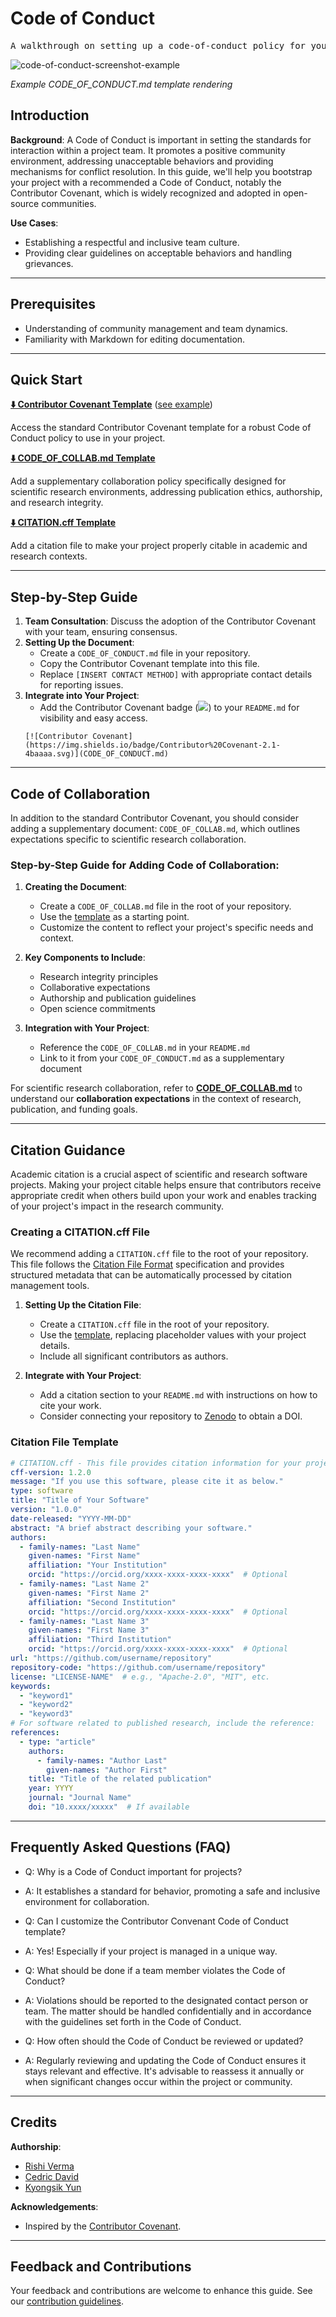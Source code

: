 # Code of Conduct

<pre align="center">A walkthrough on setting up a code-of-conduct policy for your project.</pre>

![code-of-conduct-screenshot-example](/img/code-of-conduct-screen.png)

*Example CODE_OF_CONDUCT.md template rendering*

## Introduction

**Background**: A Code of Conduct is important in setting the standards for interaction within a project team. It promotes a positive community environment, addressing unacceptable behaviors and providing mechanisms for conflict resolution. In this guide, we'll help you bootstrap your project with a recommended a Code of Conduct, notably the Contributor Covenant, which is widely recognized and adopted in open-source communities.

**Use Cases**:
- Establishing a respectful and inclusive team culture.
- Providing clear guidelines on acceptable behaviors and handling grievances.

---

## Prerequisites

* Understanding of community management and team dynamics.
* Familiarity with Markdown for editing documentation.

---

## Quick Start

**[⬇️ Contributor Covenant Template](https://www.contributor-covenant.org/version/2/1/code_of_conduct/code_of_conduct.md)** ([see example](https://github.com/riverma/terraformly/blob/main/CODE_OF_CONDUCT.md))

Access the standard Contributor Covenant template for a robust Code of Conduct policy to use in your project.

**[⬇️ CODE_OF_COLLAB.md Template](https://raw.githubusercontent.com/NASA-AMMOS/slim/main/static/assets/governance/code-of-conduct/CODE_OF_COLLAB.md)**

Add a supplementary collaboration policy specifically designed for scientific research environments, addressing publication ethics, authorship, and research integrity.

**[⬇️ CITATION.cff Template]([#citation-file-template](https://raw.githubusercontent.com/NASA-AMMOS/slim/main/static/assets/governance/code-of-conduct/CITATION.cff))**

Add a citation file to make your project properly citable in academic and research contexts.

---

## Step-by-Step Guide

1. **Team Consultation**: Discuss the adoption of the Contributor Covenant with your team, ensuring consensus.
2. **Setting Up the Document**:
   - Create a `CODE_OF_CONDUCT.md` file in your repository.
   - Copy the Contributor Covenant template into this file.
   - Replace `[INSERT CONTACT METHOD]` with appropriate contact details for reporting issues.
3. **Integrate into Your Project**:
   - Add the Contributor Covenant badge (![](https://img.shields.io/badge/Contributor%20Covenant-2.1-4baaaa.svg)) to your `README.md` for visibility and easy access.
    ```
    [![Contributor Covenant](https://img.shields.io/badge/Contributor%20Covenant-2.1-4baaaa.svg)](CODE_OF_CONDUCT.md)
    ```

---

## Code of Collaboration

In addition to the standard Contributor Covenant, you should consider adding a supplementary document: `CODE_OF_COLLAB.md`, which outlines expectations specific to scientific research collaboration.

### Step-by-Step Guide for Adding Code of Collaboration:

1. **Creating the Document**:
   - Create a `CODE_OF_COLLAB.md` file in the root of your repository.
   - Use the [template](https://raw.githubusercontent.com/NASA-AMMOS/slim/main/static/assets/governance/code-of-conduct/CODE_OF_COLLAB.md) as a starting point.
   - Customize the content to reflect your project's specific needs and context.

2. **Key Components to Include**:
   - Research integrity principles
   - Collaborative expectations
   - Authorship and publication guidelines
   - Open science commitments

3. **Integration with Your Project**:
   - Reference the `CODE_OF_COLLAB.md` in your `README.md`
   - Link to it from your `CODE_OF_CONDUCT.md` as a supplementary document

For scientific research collaboration, refer to [**CODE_OF_COLLAB.md**](https://raw.githubusercontent.com/NASA-AMMOS/slim/main/static/assets/governance/code-of-conduct/CODE_OF_COLLAB.md) to understand our **collaboration expectations** in the context of research, publication, and funding goals.

---

## Citation Guidance

Academic citation is a crucial aspect of scientific and research software projects. Making your project citable helps ensure that contributors receive appropriate credit when others build upon your work and enables tracking of your project's impact in the research community.

### Creating a CITATION.cff File

We recommend adding a `CITATION.cff` file to the root of your repository. This file follows the [Citation File Format](https://citation-file-format.github.io/) specification and provides structured metadata that can be automatically processed by citation management tools.

1. **Setting Up the Citation File**:
   - Create a `CITATION.cff` file in the root of your repository.
   - Use the [template](#citation-file-template), replacing placeholder values with your project details.
   - Include all significant contributors as authors.

2. **Integrate with Your Project**:
   - Add a citation section to your `README.md` with instructions on how to cite your work.
   - Consider connecting your repository to [Zenodo](https://zenodo.org/) to obtain a DOI.

### Citation File Template

<a id="citation-file-template"></a>

```yaml
# CITATION.cff - This file provides citation information for your project
cff-version: 1.2.0
message: "If you use this software, please cite it as below."
type: software
title: "Title of Your Software"
version: "1.0.0"
date-released: "YYYY-MM-DD"
abstract: "A brief abstract describing your software."
authors:
  - family-names: "Last Name"
    given-names: "First Name"
    affiliation: "Your Institution"
    orcid: "https://orcid.org/xxxx-xxxx-xxxx-xxxx"  # Optional
  - family-names: "Last Name 2"
    given-names: "First Name 2"
    affiliation: "Second Institution"
    orcid: "https://orcid.org/xxxx-xxxx-xxxx-xxxx"  # Optional
  - family-names: "Last Name 3"
    given-names: "First Name 3"
    affiliation: "Third Institution"
    orcid: "https://orcid.org/xxxx-xxxx-xxxx-xxxx"  # Optional
url: "https://github.com/username/repository"
repository-code: "https://github.com/username/repository"
license: "LICENSE-NAME"  # e.g., "Apache-2.0", "MIT", etc.
keywords:
  - "keyword1"
  - "keyword2"
  - "keyword3"
# For software related to published research, include the reference:
references:
  - type: "article"
    authors:
      - family-names: "Author Last"
        given-names: "Author First"
    title: "Title of the related publication"
    year: YYYY
    journal: "Journal Name"
    doi: "10.xxxx/xxxxx"  # If available
```

---

## Frequently Asked Questions (FAQ)

- Q: Why is a Code of Conduct important for projects?
- A: It establishes a standard for behavior, promoting a safe and inclusive environment for collaboration.


- Q: Can I customize the Contributor Convenant Code of Conduct template?
- A: Yes! Especially if your project is managed in a unique way.


- Q: What should be done if a team member violates the Code of Conduct?
- A: Violations should be reported to the designated contact person or team. The matter should be handled confidentially and in accordance with the guidelines set forth in the Code of Conduct.


- Q: How often should the Code of Conduct be reviewed or updated?
- A: Regularly reviewing and updating the Code of Conduct ensures it stays relevant and effective. It's advisable to reassess it annually or when significant changes occur within the project or community.

---

## Credits 

**Authorship**:
- [Rishi Verma](https://github.com/riverma)
- [Cedric David](https://github.com/c-h-david)
- [Kyongsik Yun](https://github.com/yunks128/)

**Acknowledgements**:
* Inspired by the [Contributor Covenant](https://www.contributor-covenant.org).

---

## Feedback and Contributions

Your feedback and contributions are welcome to enhance this guide. See our [contribution guidelines](https://nasa-ammos.github.io/slim/docs/contribute/contributing/).